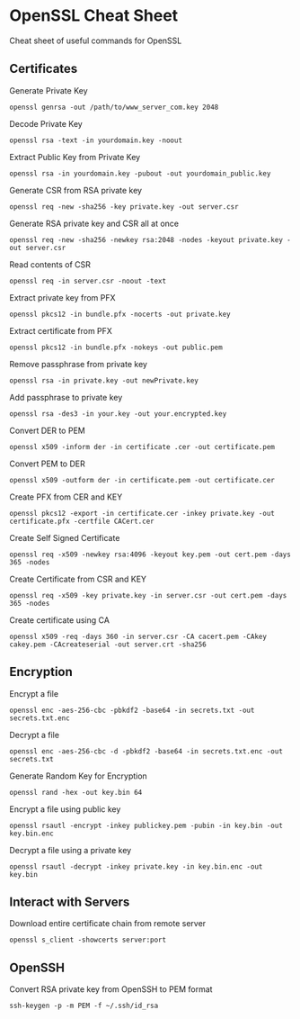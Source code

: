 # OpenSSL Cheat Sheet
Cheat sheet of useful commands for OpenSSL

## Certificates

Generate Private Key
```
openssl genrsa -out /path/to/www_server_com.key 2048
```
 

Decode Private Key
```
openssl rsa -text -in yourdomain.key -noout
```
 

Extract Public Key from Private Key
```
openssl rsa -in yourdomain.key -pubout -out yourdomain_public.key
```
 

Generate CSR from RSA private key
```
openssl req -new -sha256 -key private.key -out server.csr
```
 

Generate RSA private key and CSR all at once
```
openssl req -new -sha256 -newkey rsa:2048 -nodes -keyout private.key -out server.csr
```
 

Read contents of CSR
```
openssl req -in server.csr -noout -text
```
 

Extract private key from PFX
```
openssl pkcs12 -in bundle.pfx -nocerts -out private.key
```
 

Extract certificate from PFX
```
openssl pkcs12 -in bundle.pfx -nokeys -out public.pem
```
 

Remove passphrase from private key
```
openssl rsa -in private.key -out newPrivate.key
```
 

Add passphrase to private key
```
openssl rsa -des3 -in your.key -out your.encrypted.key
```
 

Convert DER to PEM
```
openssl x509 -inform der -in certificate .cer -out certificate.pem
```
 

Convert PEM to DER
```
openssl x509 -outform der -in certificate.pem -out certificate.cer
```
 

Create PFX from CER and KEY
```
openssl pkcs12 -export -in certificate.cer -inkey private.key -out certificate.pfx -certfile CACert.cer
```


Create Self Signed Certificate
```
openssl req -x509 -newkey rsa:4096 -keyout key.pem -out cert.pem -days 365 -nodes
```


Create Certificate from CSR and KEY
```
openssl req -x509 -key private.key -in server.csr -out cert.pem -days 365 -nodes
```


Create certificate using CA
```
openssl x509 -req -days 360 -in server.csr -CA cacert.pem -CAkey cakey.pem -CAcreateserial -out server.crt -sha256
```


## Encryption
Encrypt a file
```
openssl enc -aes-256-cbc -pbkdf2 -base64 -in secrets.txt -out secrets.txt.enc
```


Decrypt a file
```
openssl enc -aes-256-cbc -d -pbkdf2 -base64 -in secrets.txt.enc -out secrets.txt
```


Generate Random Key for Encryption
```
openssl rand -hex -out key.bin 64
```


Encrypt a file using public key
```
openssl rsautl -encrypt -inkey publickey.pem -pubin -in key.bin -out key.bin.enc
```


Decrypt a file using a private key
```
openssl rsautl -decrypt -inkey private.key -in key.bin.enc -out key.bin
```


## Interact with Servers
Download entire certificate chain from remote server
```
openssl s_client -showcerts server:port
```


## OpenSSH
Convert RSA private key from OpenSSH to PEM format
```
ssh-keygen -p -m PEM -f ~/.ssh/id_rsa
```

